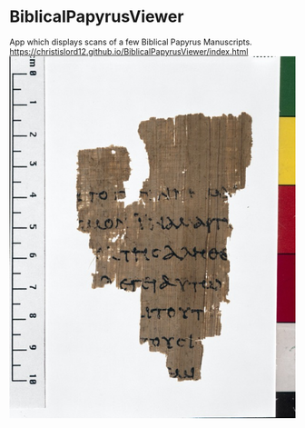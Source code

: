 # BiblicalPapyrusViewer
App which displays scans of a few Biblical Papyrus Manuscripts. https://christislord12.github.io/BiblicalPapyrusViewer/index.html
![Alt text](p52/outfile-2_1.jpg?raw=true "Demo")

